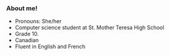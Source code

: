 ### About me! 
- Pronouns: She/her
- Computer science student at St. Mother Teresa High School
- Grade 10.
- Canadian
- Fluent in English and French
